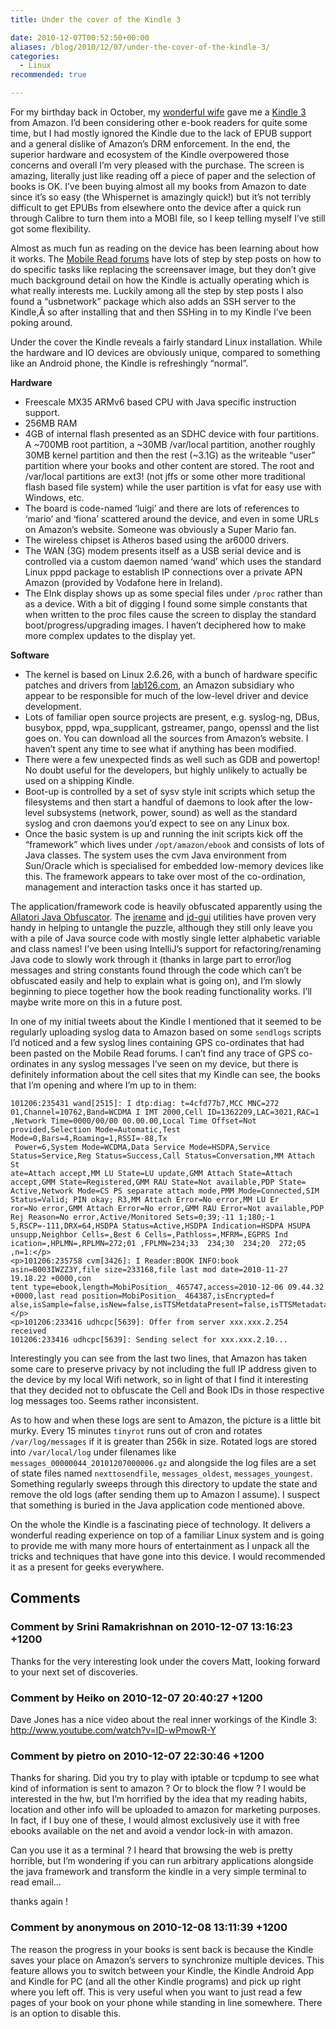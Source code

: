 ```yaml
---
title: Under the cover of the Kindle 3

date: 2010-12-07T00:52:50+00:00
aliases: /blog/2010/12/07/under-the-cover-of-the-kindle-3/
categories:
  - Linux
recommended: true

---
```

For my birthday back in October, my [wonderful wife][1] gave me a [Kindle 3][2] from Amazon. I&#8217;d been considering other e-book readers for quite some time, but I had mostly ignored the Kindle due to the lack of EPUB support and a general dislike of Amazon&#8217;s DRM enforcement. In the end, the superior hardware and ecosystem of the Kindle overpowered those concerns and overall I&#8217;m very pleased with the purchase. The screen is amazing, literally just like reading off a piece of paper and the selection of books is OK. I&#8217;ve been buying almost all my books from Amazon to date since it&#8217;s so easy (the Whispernet is amazingly quick!) but it&#8217;s not terribly difficult to get EPUBs from elsewhere onto the device after a quick run through Calibre to turn them into a MOBI file, so I keep telling myself I&#8217;ve still got some flexibility.

Almost as much fun as reading on the device has been learning about how it works. The [Mobile Read forums][3] have lots of step by step posts on how to do specific tasks like replacing the screensaver image, but they don&#8217;t give much background detail on how the Kindle is actually operating which is what really interests me. Luckily among all the step by step posts I also found a &#8220;usbnetwork&#8221; package which also adds an SSH server to the Kindle,Â so after installing that and then SSHing in to my Kindle I&#8217;ve been poking around.

Under the cover the Kindle reveals a fairly standard Linux installation. While the hardware and IO devices are obviously unique, compared to something like an Android phone, the Kindle is refreshingly &#8220;normal&#8221;.

**Hardware**

  * Freescale MX35 ARMv6 based CPU with Java specific instruction support.
  * 256MB RAM
  * 4GB of internal flash presented as an SDHC device with four partitions. A ~700MB root partition, a ~30MB /var/local partition, another roughly 30MB kernel partition and then the rest (~3.1G) as the writeable &#8220;user&#8221; partition where your books and other content are stored. The root and /var/local partitions are ext3! (not jffs or some other more traditional flash based file system) while the user partition is vfat for easy use with Windows, etc.
  * The board is code-named &#8216;luigi&#8217; and there are lots of references to &#8216;mario&#8217; and &#8216;fiona&#8217; scattered around the device, and even in some URLs on Amazon&#8217;s website. Someone was obviously a Super Mario fan.
  * The wireless chipset is Atheros based using the ar6000 drivers.
  * The WAN (3G) modem presents itself as a USB serial device and is controlled via a custom daemon named &#8216;wand&#8217; which uses the standard Linux pppd package to establish IP connections over a private APN Amazon (provided by Vodafone here in Ireland).
  * The EInk display shows up as some special files under `/proc` rather than as a device. With a bit of digging I found some simple constants that when written to the proc files cause the screen to display the standard boot/progress/upgrading images. I haven&#8217;t deciphered how to make more complex updates to the display yet.

**Software**

  * The kernel is based on Linux 2.6.26, with a bunch of hardware specific patches and drivers from [lab126.com][4], an Amazon subsidiary who appear to be responsible for much of the low-level driver and device development.
  * Lots of familiar open source projects are present, e.g. syslog-ng, DBus, busybox, pppd, wpa_supplicant, gstreamer, pango, openssl and the list goes on. You can download all the sources from Amazon&#8217;s website. I haven&#8217;t spent any time to see what if anything has been modified.
  * There were a few unexpected finds as well such as GDB and powertop! No doubt useful for the developers, but highly unlikely to actually be used on a shipping Kindle.
  * Boot-up is controlled by a set of sysv style init scripts which setup the filesystems and then start a handful of daemons to look after the low-level subsystems (network, power, sound) as well as the standard syslog and cron daemons you&#8217;d expect to see on any Linux box.
  * Once the basic system is up and running the init scripts kick off the &#8220;framework&#8221; which lives under `/opt/amazon/ebook` and consists of lots of Java classes. The system uses the cvm Java environment from Sun/Oracle which is specialised for embedded low-memory devices like this. The framework appears to take over most of the co-ordination, management and interaction tasks once it has started up.

The application/framework code is heavily obfuscated apparently using the [Allatori Java Obfuscator][5]. The [jrename][6] and [jd-gui][7] utilities have proven very handy in helping to untangle the puzzle, although they still only leave you with a pile of Java source code with mostly single letter alphabetic variable and class names! I&#8217;ve been using IntelliJ&#8217;s support for refactoring/renaming Java code to slowly work through it (thanks in large part to error/log messages and string constants found through the code which can&#8217;t be obfuscated easily and help to explain what is going on), and I&#8217;m slowly beginning to piece together how the book reading functionality works. I&#8217;ll maybe write more on this in a future post.

In one of my initial tweets about the Kindle I mentioned that it seemed to be regularly uploading syslog data to Amazon based on some `sendlogs` scripts I&#8217;d noticed and a few syslog lines containing GPS co-ordinates that had been pasted on the Mobile Read forums. I can&#8217;t find any trace of GPS co-ordinates in any syslog messages I&#8217;ve seen on my device, but there is definitely information about the cell sites that my Kindle can see, the books that I&#8217;m opening and where I&#8217;m up to in them:
```
101206:235431 wand[2515]: I dtp:diag: t=4cfd77b7,MCC MNC=272 01,Channel=10762,Band=WCDMA I IMT 2000,Cell ID=1362209,LAC=3021,RAC=1
,Network Time=0000/00/00 00.00.00,Local Time Offset=Not provided,Selection Mode=Automatic,Test Mode=0,Bars=4,Roaming=1,RSSI=-88,Tx
 Power=6,System Mode=WCDMA,Data Service Mode=HSDPA,Service Status=Service,Reg Status=Success,Call Status=Conversation,MM Attach St
ate=Attach accept,MM LU State=LU update,GMM Attach State=Attach accept,GMM State=Registered,GMM RAU State=Not available,PDP State=
Active,Network Mode=CS PS separate attach mode,PMM Mode=Connected,SIM Status=Valid; PIN okay; R3,MM Attach Error=No error,MM LU Er
ror=No error,GMM Attach Error=No error,GMM RAU Error=Not available,PDP Rej Reason=No error,Active/Monitored Sets=0;39;-11 1;180;-1
5,RSCP=-111,DRX=64,HSDPA Status=Active,HSDPA Indication=HSDPA HSUPA unsupp,Neighbor Cells=,Best 6 Cells=,Pathloss=,MFRM=,EGPRS Ind
ication=,HPLMN=,RPLMN=272;01 ,FPLMN=234;33  234;30  234;20  272;05 ,n=1:</p>
<p>101206:235758 cvm[3426]: I Reader:BOOK INFO:book asin=B003IWZZ3Y,file size=233168,file last mod date=2010-11-27 19.18.22 +0000,con
tent type=ebook,length=MobiPosition_ 465747,access=2010-12-06 09.44.32 +0000,last read position=MobiPosition_ 464387,isEncrypted=f
alse,isSample=false,isNew=false,isTTSMetdataPresent=false,isTTSMetadataAllowed=true,fileExtn=azw:</p>
<p>101206:233416 udhcpc[5639]: Offer from server xxx.xxx.2.254 received
101206:233416 udhcpc[5639]: Sending select for xxx.xxx.2.10...
```

Interestingly you can see from the last two lines, that Amazon has taken some care to preserve privacy by not including the full IP address given to the device by my local Wifi network, so in light of that I find it interesting that they decided not to obfuscate the Cell and Book IDs in those respective log messages too. Seems rather inconsistent.

As to how and when these logs are sent to Amazon, the picture is a little bit murky. Every 15 minutes `tinyrot` runs out of cron and rotates `/var/log/messages` if it is greater than 256k in size. Rotated logs are stored into `/var/local/log` under filenames like `messages_00000044_20101207000006.gz` and alongside the log files are a set of state files named `nexttosendfile`, `messages_oldest`, `messages_youngest`. Something regularly sweeps through this directory to update the state and remove the old logs (after sending them up to Amazon I assume). I suspect that something is buried in the Java application code mentioned above.

On the whole the Kindle is a fascinating piece of technology. It delivers a wonderful reading experience on top of a familiar Linux system and is going to provide me with many more hours of entertainment as I unpack all the tricks and techniques that have gone into this device. I would recommended it as a present for geeks everywhere.

 [1]: http://www.sweetsnstitches.com/
 [2]: http://www.amazon.com/Kindle-Wireless-Reading-Display-Generation/dp/B003FSUDM4
 [3]: http://www.mobileread.com/forums/forumdisplay.php?f=140
 [4]: http://www.lab126.com
 [5]: http://www.allatori.com/
 [6]: http://adq.livejournal.com/107572.html
 [7]: http://java.decompiler.free.fr/

## Comments

### Comment by Srini Ramakrishnan on 2010-12-07 13:16:23 +1200
Thanks for the very interesting look under the covers Matt, looking forward to your next set of discoveries.

### Comment by Heiko on 2010-12-07 20:40:27 +1200
Dave Jones has a nice video about the real inner workings of the Kindle 3: <a href="http://www.youtube.com/watch?v=lD-wPmowR-Y" rel="nofollow ugc">http://www.youtube.com/watch?v=lD-wPmowR-Y</a>

### Comment by pietro on 2010-12-07 22:30:46 +1200
Thanks for sharing. Did you try to play with iptable or tcpdump to see what kind of information
is sent to amazon ? Or to block the flow ? I would be interested in the hw, but I&#8217;m horrified
by the idea that my reading habits, location and other info will be uploaded to amazon for
marketing purposes. In fact, if I buy one of these, I would almost exclusively use it with
free ebooks available on the net and avoid a vendor lock-in with amazon.

Can you use it as a terminal ? I heard that browsing the web is pretty horrible, but I&#8217;m wondering
if you can run arbitrary applications alongside the java framework and transform the kindle in a
very simple terminal to read email&#8230;

thanks again !

### Comment by anonymous on 2010-12-08 13:11:39 +1200
The reason the progress in your books is sent back is because the Kindle saves your place on Amazon&#8217;s servers to synchronize multiple devices. This feature allows you to switch between your Kindle, the Kindle Android App and Kindle for PC (and all the other Kindle programs) and pick up right where you left off. This is very useful when you want to just read a few pages of your book on your phone while standing in line somewhere. There is an option to disable this.